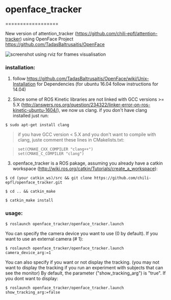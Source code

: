 # openface_tracker
==================

New version of attention_tracker (https://github.com/chili-epfl/attention-tracker) using OpenFace Project https://github.com/TadasBaltrusaitis/OpenFace

![screenshot using rviz for frames visualisation](share/screen.png)

### installation:

1. follow https://github.com/TadasBaltrusaitis/OpenFace/wiki/Unix-Installation for Dependencies (for ubuntu 16.04 follow instructions for 14.04)

2. Since some of ROS Kinetic libraries are not linked with GCC versions >= 5.X (http://answers.ros.org/question/234322/linker-error-on-ros-kinetic-ubuntu-1604/), we now us clang. if you don't have clang installed just run:

```
$ sudo apt-get install clang
```


>if you have GCC version < 5.X and you don't want to compile with clang, juste comment these lines in CMakelists.txt:

>```
>set(CMAKE_CXX_COMPILER "clang++")
>set(CMAKE_C_COMPILER "clang")
>```

3. openface_tracker is a ROS pakage, assuming you already have a catkin workspace (http://wiki.ros.org/catkin/Tutorials/create_a_workspace):

```
$ cd (your catkin_ws)/src && git clone https://github.com/chili-epfl/openface_tracker.git
```
```
$ cd .. && catkin_make
```
```
$ catkin_make install
```

### usage:

```
$ roslaunch openface_tracker/openface_tracker.launch
```

You can specify the camera device you want to use (0 by default). If you want to use an external camera (# 1):
```
$ roslaunch openface_tracker/openface_tracker.launch camera_device_arg:=1
```

You can also specify if you want or not display the tracking. (you may not want to display the tracking if you run an experiment with subjects that can see the monitor)
By default, the parameter ("show_tracking_arg") is "true". If you dont want to display:
```
$ roslaunch openface_tracker/openface_tracker.launch show_tracking_arg:=false
```
